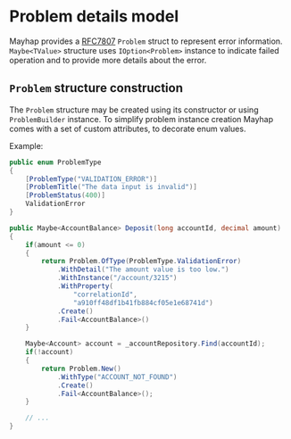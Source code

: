 # Problem details model

Mayhap provides a [RFC7807](https://tools.ietf.org/html/rfc7807) `Problem` struct to represent error information.
`Maybe<TValue>` structure uses `IOption<Problem>` instance to indicate failed operation and to provide more details about the error.

## `Problem` structure construction

The `Problem` structure may be created using its constructor or using `ProblemBuilder` instance.
To simplify problem instance creation Mayhap comes with a set of custom attributes, to decorate
enum values.

Example:

```csharp
public enum ProblemType
{
    [ProblemType("VALIDATION_ERROR")]
    [ProblemTitle("The data input is invalid")]
    [ProblemStatus(400)]
    ValidationError
}

public Maybe<AccountBalance> Deposit(long accountId, decimal amount)
{
    if(amount <= 0)
    {
        return Problem.OfType(ProblemType.ValidationError)
            .WithDetail("The amount value is too low.")
            .WithInstance("/account/3215")
            .WithProperty(
                "correlationId", 
                "a910ff48df1b41fb884cf05e1e68741d")
            .Create()
            .Fail<AccountBalance>()
    }

    Maybe<Account> account = _accountRepository.Find(accountId);
    if(!account)
    {
        return Problem.New()
            .WithType("ACCOUNT_NOT_FOUND")
            .Create()
            .Fail<AccountBalance>();
    }

    // ...
}
```
